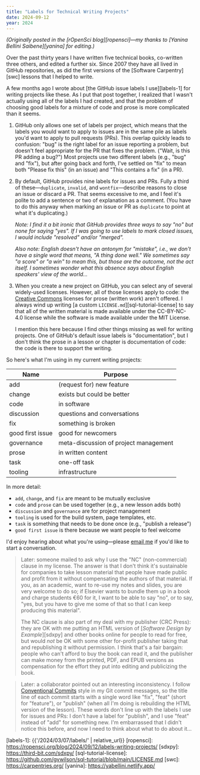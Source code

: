 ```yaml
---
title: "Labels for Technical Writing Projects"
date: 2024-09-12
year: 2024
---
```


*(Originally posted in the [rOpenSci blog][ropensci]—my thanks to [Yanina Bellini Saibene][yanina] for editing.)*

Over the past thirty years I have written five technical books,
co-written three others,
and edited a further six.
Since 2007 they have all lived in GitHub repositories,
as did the first versions of the [Software Carpentry][swc] lessons that I helped to write.

A few months ago I wrote about [the GitHub issue labels I use][labels-1]
for writing projects like these.
As I put that post together,
I realized that I wasn't actually using all of the labels I had created,
and that the problem of choosing good labels for a mixture of code and prose
is more complicated than it seems.

1.  GitHub only allows one set of labels per project,
    which means that the labels you would want to apply to issues
    are in the same pile as labels you'd want to apply to pull requests (PRs).
    This overlap quickly leads to confusion:
    "bug" is the right label for an issue reporting a problem,
    but doesn't feel appropriate for the PR that fixes the problem.
    ("Wait, is this PR adding a bug?")
    Most projects use two different labels (e.g., "bug" and "fix"),
    but after going back and forth,
    I've settled on "fix" to mean both "Please fix this" (in an issue)
    and "This contains a fix" (in a PR).

1.  By default,
    GitHub provides nine labels for issues and PRs.
    Fully a third of these—`duplicate`, `invalid`, and `wontfix`—describe reasons to close an issue
    or discard a PR.
    That seems excessive to me,
    and I feel it's polite to add a sentence or two of explanation as a comment.
    (You have to do this anyway when marking an issue or PR as `duplicate` to point at what it's duplicating.)

    *Note: I find it a bit ironic that GitHub provides three ways to say "no" but none for saying "yes".
    If I was going to use labels to mark closed issues,
    I would include "resolved" and/or "merged".*

    *Also note: English doesn't have an antonym for "mistake", i.e., we don't have a single word
    that means, "A thing done well."
    We sometimes say "a score" or "a win" to mean this,
    but those are the outcome, not the act itself.
    I sometimes wonder what this absence says about English speakers' view of the world…*

1.  When you create a new project on GitHub,
    you can select any of several widely-used licenses.
    However,
    all of those licenses apply to code:
    the [Creative Commons][cc] licenses for prose (written work) aren't offered.
    I always wind up writing [a custom `LICENSE.md`][sql-tutorial-license] to say that
    all of the written material is made available under the CC-BY-NC-4.0 license
    while the software is made available under the MIT License.

    I mention this here because I find other things missing as well for writing projects.
    One of GitHub's default issue labels is "documentation",
    but I don't think the prose in a lesson or chapter is documentation of code:
    the code is there to support the writing.

So here's what I'm using in my current writing projects:

| Name             | Purpose                               |
| ---------------- | ------------------------------------- |
| add              | (request for) new feature             |
| change           | exists but could be better            |
| code             | in software                           |
| discussion       | questions and conversations           |
| fix              | something is broken                   |
| good first issue | good for newcomers                    |
| governance       | meta-discussion of project management |
| prose            | in written content                    |
| task             | one-off task                          |
| tooling          | infrastructure                        |

In more detail:

-   `add`, `change`, and `fix` are meant to be mutually exclusive
-   `code` and `prose` can be used together (e.g., a new lesson adds both)
-   `discussion` and `governance` are for project management
-   `tooling` is used for the build system, page templates, etc.
-   `task` is something that needs to be done once (e.g., "publish a release")
-   `good first issue` is there because we want people to feel welcome

I'd enjoy hearing about what you're using—please [email me](mailto:{{site.author.email}})
if you'd like to start a conversation.

> Later: someone mailed to ask why I use the "NC" (non-commercial) clause in my license.
> The answer is that I don't think it's sustainable for companies to take lesson material that people have made public
> and profit from it without compensating the authors of that material.
> If you, as an academic, want to re-use my notes and slides, you are very welcome to do so;
> if Elsevier wants to bundle them up in a book and charge students €60 for it,
> I want to be able to say "no",
> or to say, "yes, but you have to give me some of that so that I can keep producing this material".
> 
> The NC clause is also part of my deal with my publisher (CRC Press):
> they are OK with me putting an HTML version of [*Software Design by Example*][sdxpy] and other books online
> for people to read for free,
> but would _not_ be OK with some other for-profit publisher taking that and republishing it without permission.
> I think that's a fair bargain:
> people who can't afford to buy the book can read it,
> and the publisher can make money from the printed, PDF, and EPUB versions
> as compensation for the effort they put into editing and publicizing the book.

> Later: a collaborator pointed out an interesting inconsistency.
> I follow [Conventional Commits][conventional] style in my Git commit messages,
> so the title line of each commit starts with a single word like "fix",
> "feat" (short for "feature"),
> or "publish" (when all I'm doing is rebuilding the HTML version of the lesson).
> These words don't line up with the labels I use for issues and PRs:
> I don't have a label for "publish",
> and I use "feat" instead of "add" for something new.
> I'm embarrassed that I didn't notice this before,
> and now I need to think about what to do about it…

[cc]: https://creativecommons.org/
[conventional]: https://www.conventionalcommits.org/
[labels-1]: {{'/2024/03/07/labels/' | relative_url}}
[ropensci]: https://ropensci.org/blog/2024/09/12/labels-writing-projects/
[sdxpy]: https://third-bit.com/sdxpy/
[sql-tutorial-license]: https://github.com/gvwilson/sql-tutorial/blob/main/LICENSE.md
[swc]: https://carpentries.org/
[yanina]: https://yabellini.netlify.app/
